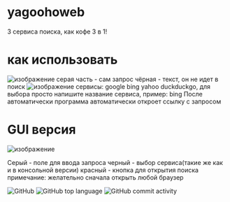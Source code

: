 # yagoohoweb
3 сервиса поиска, как кофе 3 в 1!
# как использовать
![изображение](https://user-images.githubusercontent.com/74048469/235959596-ff7cc1b2-eebb-4d6a-a33b-74e0c940ddf8.png)
серая часть - сам запрос
чёрная - текст, он не идет в поиск
![изображение](https://user-images.githubusercontent.com/74048469/235959895-0690226e-f608-47e9-94af-3c65f44b2427.png)
сервисы: google bing yahoo duckduckgo, для выбора просто напишите название сервиса, пример: bing
После автоматически программа автоматически откроет ссылку с запросом

# GUI версия

![изображение](https://user-images.githubusercontent.com/74048469/236207565-cc997181-1d57-4047-af3c-8462a0eaa753.png)

Серый - поле для ввода запроса
черный - выбор сервиса(такие же как и в консольной версии)
красный - кнопка для открытия поиска
примечание: желательно сначала открыть любой браузер

![GitHub](https://img.shields.io/github/license/sashimiv/yagoohoweb?style=for-the-badge)
![GitHub top language](https://img.shields.io/github/languages/top/sashimiv/yagoohoweb?style=for-the-badge)
![GitHub commit activity](https://img.shields.io/github/commit-activity/w/sashimiv/yagoohoweb?style=for-the-badge)

